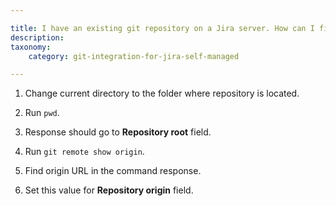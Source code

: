 ```yaml
---

title: I have an existing git repository on a Jira server. How can I figure out what values should be used for Repository origin and Repository root fields?
description:
taxonomy:
    category: git-integration-for-jira-self-managed

---
```



1.  Change current directory to the folder where repository is located.
    
2.  Run `pwd`.
    
3.  Response should go to **Repository root** field.
    
4.  Run `git remote show origin`.
    
5.  Find origin URL in the command response.
    
6.  Set this value for **Repository origin** field.
    
